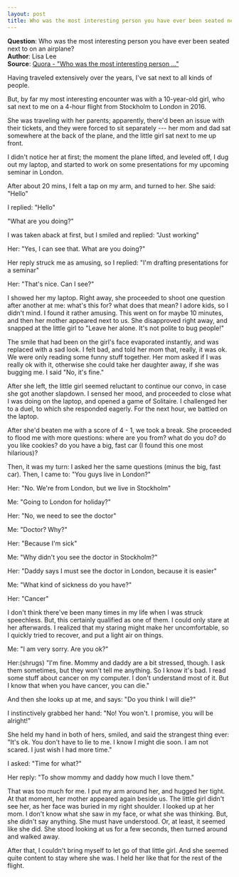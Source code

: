```yaml
---
layout: post
title: Who was the most interesting person you have ever been seated next to on an airplane?
---
```


**Question**: Who was the most interesting person you have ever been seated next to on an airplane? <br/>
**Author**: Lisa Lee <br/>
**Source**: [Quora - "Who was the most interesting person ..."](https://www.quora.com/Who-was-the-most-interesting-person-youve-ever-been-seated-next-to-on-an-airplane?ref=slate&rel_pos=2#!n=300) <br/>

Having traveled extensively over the years, I've sat next to all kinds of people.

But, by far my most interesting encounter was with a 10-year-old girl, who sat next to me on a 4-hour flight from Stockholm to London in 2016.

She was traveling with her parents; apparently, there'd been an issue with their tickets, and they were forced to sit separately --- her mom and dad sat somewhere at the back of the plane, and the little girl sat next to me up front.

I didn't notice her at first; the moment the plane lifted, and leveled off, I dug out my laptop, and started to work on some presentations for my upcoming seminar in London.

After about 20 mins, I felt a tap on my arm, and turned to her. She said: "Hello"

I replied: "Hello"

"What are you doing?"

I was taken aback at first, but I smiled and replied: "Just working"

Her: "Yes, I can see that. What are you doing?"

Her reply struck me as amusing, so I replied: "I'm drafting presentations for a seminar"

Her: "That's nice. Can I see?"

I showed her my laptop. Right away, she proceeded to shoot one question after another at me: what's this for? what does that mean? I adore kids, so I didn't mind. I found it rather amusing. This went on for maybe 10 minutes, and then her mother appeared next to us. She disapproved right away, and snapped at the little girl to "Leave her alone. It's not polite to bug people!"

The smile that had been on the girl's face evaporated instantly, and was replaced with a sad look. I felt bad, and told her mom that, really, it was ok. We were only reading some funny stuff together. Her mom asked if I was really ok with it, otherwise she could take her daughter away, if she was bugging me. I said "No, it's fine."

After she left, the little girl seemed reluctant to continue our convo, in case she got another slapdown. I sensed her mood, and proceeded to close what I was doing on the laptop, and opened a game of Solitaire. I challenged her to a duel, to which she responded eagerly. For the next hour, we battled on the laptop.

After she'd beaten me with a score of 4 - 1, we took a break. She proceeded to flood me with more questions: where are you from? what do you do? do you like cookies? do you have a big, fast car (I found this one most hilarious)?

Then, it was my turn: I asked her the same questions (minus the big, fast car). Then, I came to: "You guys live in London?"

Her: "No. We're from London, but we live in Stockholm"

Me: "Going to London for holiday?"

Her: "No, we need to see the doctor"

Me: "Doctor? Why?"

Her: "Because I'm sick"

Me: "Why didn't you see the doctor in Stockholm?"

Her: "Daddy says I must see the doctor in London, because it is easier"

Me: "What kind of sickness do you have?"

Her: "Cancer"

I don't think there've been many times in my life when I was struck speechless. But, this certainly qualified as one of them. I could only stare at her afterwards. I realized that my staring might make her uncomfortable, so I quickly tried to recover, and put a light air on things.

Me: "I am very sorry. Are you ok?"

Her:(shrugs) "I'm fine. Mommy and daddy are a bit stressed, though. I ask them sometimes, but they won't tell me anything. So I know it's bad. I read some stuff about cancer on my computer. I don't understand most of it. But I know that when you have cancer, you can die."

And then she looks up at me, and says: "Do you think I will die?"

I instinctively grabbed her hand: "No! You won't. I promise, you will be alright!"

She held my hand in both of hers, smiled, and said the strangest thing ever: "It's ok. You don't have to lie to me. I know I might die soon. I am not scared. I just wish I had more time."

I asked: "Time for what?"

Her reply: "To show mommy and daddy how much I love them."

That was too much for me. I put my arm around her, and hugged her tight. At that moment, her mother appeared again beside us. The little girl didn't see her, as her face was buried in my right shoulder. I looked up at her mom. I don't know what she saw in my face, or what she was thinking. But, she didn't say anything. She must have understood. Or, at least, it seemed like she did. She stood looking at us for a few seconds, then turned around and walked away.

After that, I couldn't bring myself to let go of that little girl. And she seemed quite content to stay where she was. I held her like that for the rest of the flight.
